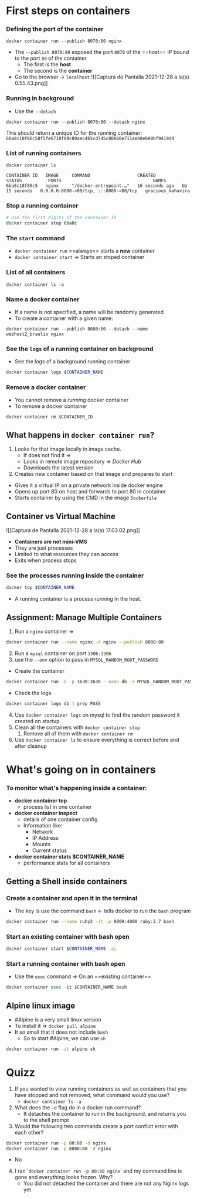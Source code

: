 ---
---

# First steps on containers

### Defining the port of the container
```docker
docker container run --publish 8070:80 nginx
```
- The `--publish 8070:80` exposed the port `8070` of the ==host== IP bound to the port `80` of the container
	- The first is the **host**
	- The second is the **container**
- Go to the browser -> `localhost`
![[Captura de Pantalla 2021-12-28 a la(s) 0.55.43.png]]

### Running in background
- Use the `--detach`

```docker
docker container run --publish 8070:80 --detach nginx
```
This should return a unique ID for the running container:
`6ba8c18f86c58f5fe6718f09c80aec4b5cd745c80060e711aeb8eb99bf9419d4`

### List of **running** containers

```
docker container ls
```
```code
CONTAINER ID   IMAGE     COMMAND                  CREATED          STATUS          PORTS                                   NAMES
6ba8c18f86c5   nginx     "/docker-entrypoint.…"   16 seconds ago   Up 15 seconds   0.0.0.0:8080->80/tcp, :::8080->80/tcp   gracious_mahavira
```

### Stop a running container
```bash
# Use the first digits of the container ID
docker container stop 6ba8c
```

### The `start` command
- `docker container run` ==always== starts a **new** container
- `docker container start` => Starts an stoped container


### List of all containers

```
docker container ls -a
```

### Name a docker container
- If a name is not specified, a name will be randomly generated
- To create a container with a given name:

```
docker container run --publish 8080:80 --detach --name webhost2_braulio nginx
```

### See the `logs` of a running container on background

- See the logs of a background running container

```bash
docker container logs $CONTAINER_NAME
```

### Remove a docker container
- You cannot remove a *running* docker container
- To remove a docker container

```shell
docker container rm $CONTAINER_ID
```

## What happens in `docker container run`?
1. Looks for that image locally in image cache.
	- If does not find it =>
	- Looks in remote image repository => *Docker Hub*
	- Downloads the latest version
2. Creates new container based on that image and prepares to start
- Gives it a virtual IP on a private network inside docker engine
- Opens up port 80 on host and forwards to port 80 in container
- Starts container by using the CMD in the image `Dockerfile`

## Container vs Virtual Machine
![[Captura de Pantalla 2021-12-28 a la(s) 17.03.02.png]]
- **Containers are not mini-VMS** 
- They are just processes
- Limited to what resources they can access
- Exits when process stops

### See the processes running inside the container
```bash
docker top $CONTAINER_NAME
```

- A running container is a process running in the host.

## Assignment: Manage Multiple Containers
1. Run a `nginx` container =>

```bash
docker container run --name nginx -d nginx --publish 8080:80
```

2. Run a `mysql` container on port `3306:3306`
3. use the `--env` option to pass in `MYSQL_RANDOM_ROOT_PASSWORD`

- Create the container
```bash
docker container run -d -p 3630:3630 --name db -e MYSQL_RANDOM_ROOT_PASSWORD=yes mysql
```
- Check the logs
```bash
docker container logs db | grep PASS
```



4. Use `docker container logs` on mysql to find the random password it created on startup
5. Clean all the containers with `docker container stop` 
	1. Remove all of them with `docker container rm`
6. Use `docker container ls` to ensure everything is correct before and after cleanup

# What's going on in containers

### To monitor what's happening inside a container:

- **docker container top**
	- process list in one container
- **docker container inspect**
	- details of one container config
	- Information like:
		- Network
		- IP Address
		- Mounts
		- Current status
- **docker container stats $CONTAINER_NAME**
	- performance stats for all containers

## Getting a Shell inside containers

### Create a container and open it in the terminal

- The key is use the command `bash` <- tells docker to run the `bash` program
```bash
docker container run --name ruby2 -it -p 8000:4000 ruby:2.7 bash
```

### Start an existing container with bash open

```bash
docker container start $CONTAINER_NAME -ai
```

### Start a **running** container with bash open
- Use the `exec` command => On an ==existing container==
```python
docker container exec -it $CONTAINER_NAME bash
```

## Alpine linux image
- #Alpine is a very small linux version
- To install it => `docker pull alpine`
- It so small that it does not include `bash`
	- So to start #Alpine, we can use `sh`

```bash
docker container run -it alpine sh
```




# Quizz
1. If you wanted to view running containers as well as containers that you have stopped and not removed, what command would you use?
	- `docker container ls -a`
2. What does the `-d` flag do in a docker run command?
	- It detaches the container to run in the background, and returns you to the shell prompt
3. Would the following two commands create a port conflict error with each other?
```bash
docker container run -p 80:80 -d nginx  
docker container run -p 8080:80 -d nginx
```
- No 

4. I ran '`docker container run -p 80:80 nginx`' and my command line is gone and everything looks frozen. Why?
	- You did not detached the container and there are not any Nginx logs yet

	